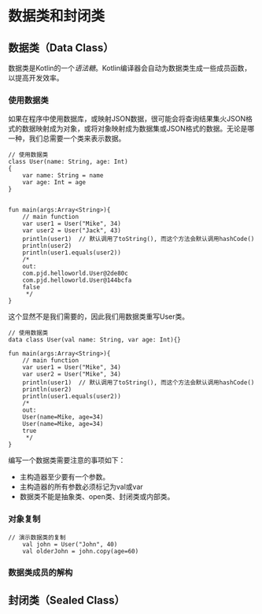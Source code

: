 # 数据类和封闭类
## 数据类（Data Class）
数据类是Kotlin的一个*语法糖*。Kotlin编译器会自动为数据类生成一些成员函数，以提高开发效率。
### 使用数据类
如果在程序中使用数据库，或映射JSON数据，很可能会将查询结果集火JSON格式的数据映射成为对象，或将对象映射成为数据集或JSON格式的数据。无论是哪一种，我们总需要一个类来表示数据。
```
// 使用数据类
class User(name: String, age: Int)
{
    var name: String = name
    var age: Int = age
}


fun main(args:Array<String>){
    // main function
    var user1 = User("Mike", 34)
    var user2 = User("Jack", 43)
    println(user1)  // 默认调用了toString(), 而这个方法会默认调用hashCode()
    println(user2)
    println(user1.equals(user2))
    /*
    out:
    com.pjd.helloworld.User@2de80c
    com.pjd.helloworld.User@144bcfa
    false
     */
}
```
这个显然不是我们需要的，因此我们用数据类重写User类。
```
// 使用数据类
data class User(val name: String, var age: Int){}

fun main(args:Array<String>){
    // main function
    var user1 = User("Mike", 34)
    var user2 = User("Mike", 34)
    println(user1)  // 默认调用了toString(), 而这个方法会默认调用hashCode()
    println(user2)
    println(user1.equals(user2))
    /*
    out:
    User(name=Mike, age=34)
    User(name=Mike, age=34)
    true
     */
}
```
编写一个数据类需要注意的事项如下：
+ 主构造器至少要有一个参数。
+ 主构造器的所有参数必须标记为val或var
+ 数据类不能是抽象类、open类、封闭类或内部类。

### 对象复制
```
// 演示数据类的复制
    val john = User("John", 40)
    val olderJohn = john.copy(age=60)
```
### 数据类成员的解构

## 封闭类（Sealed Class）
